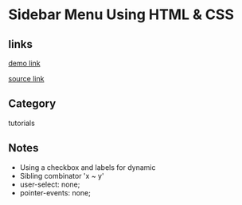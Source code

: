 # Sidebar Menu Using HTML & CSS 

## links
[demo link](https://aldopolojr.github.io/sidebar-menu/)

[source link](https://youtu.be/V0O4pY2xX10)

## Category
tutorials

## Notes
- Using a checkbox and labels for dynamic
- Sibling combinator 'x ~ y'
- user-select: none;
- pointer-events: none;